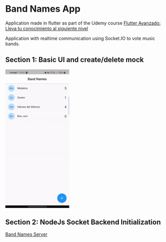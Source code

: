 # Band Names App

Application made in flutter as part of the Udemy course [Flutter Avanzado: Lleva tu conocimiento al siguiente nivel](https://www.udemy.com/course/flutter-avanzado-fernando-herrera/)

Application with realtime communication using Socket.IO to vote music bands.

## Section 1: Basic UI and create/delete mock

<img src="https://github.com/IvanLpJc/Flutter-BandNamesApp/blob/main/demo.gif" width=200px> 

## Section 2: NodeJs Socket Backend Initialization
[Band Names Server](https://github.com/IvanLpJc/NodeJs-BandNamesServer/tree/v1.0.0)

